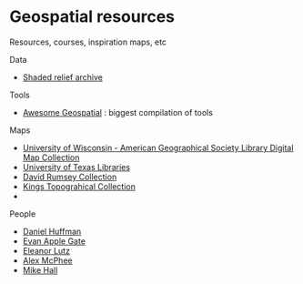 # Geospatial resources
Resources, courses, inspiration maps, etc

Data
* [Shaded relief archive](https://www.shadedreliefarchive.com/Southern_Africa_CIA.html)

Tools
* [Awesome Geospatial](https://github.com/sacridini/Awesome-Geospatial) : biggest compilation of tools

Maps
* [University of Wisconsin - American Geographical Society Library Digital Map Collection](https://collections.lib.uwm.edu/digital/collection/agdm/search/searchterm/new%20york/page/29)
* [University of Texas Libraries]([https://collections.lib.uwm.edu/digital/collection/agdm/search/searchterm/new%20york/page/29](https://maps.lib.utexas.edu/maps/index.html))
* [David Rumsey Collection](https://www.davidrumsey.com/luna/servlet/detail/RUMSEY~8~1~359957~90127094:The-HOW,-WHEN-and-WHERE-of-Discrimi?sort=pub_list_no_initialsort%2Cpub_date%2Cpub_date%2Cpub_list_no)
* [Kings Topograhical Collection](https://www.flickr.com/photos/britishlibrary/albums/72157716220271206/page10)
* 
People
* [Daniel Huffman](https://somethingaboutmaps.com/)
* [Evan Apple Gate](https://evanapplegate.com/)
* [Eleanor Lutz](https://github.com/eleanorlutz)
* [Alex McPhee](https://awmcphee.ca/)
* [Mike Hall](https://www.thisismikehall.com/)
